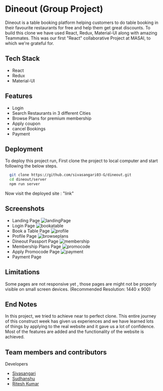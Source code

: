 # Dineout (Group Project)

Dineout is a table booking platform helping customers to do table booking in their favourite restaurants for free and help them get great discounts. To build this clone we have used React, Redux, Material-UI along with amazing Teammates. This was our first "React" collaborative Project at MASAI, to which we're grateful for.

## Tech Stack

   - React
   - Redux
   - Material-UI

  
## Features

- Login
- Search Restaurants in 3 different Cities
- Browse Plans for premium membership
- Apply coupon
- cancel Bookings
- Payment

  
## Deployment

To deploy this project run, First clone the project to local computer and start following the below steps.

```bash
  git clone https://github.com/sivasangari03-G/dineout.git
  cd dineout/server
  npm run server
```
Now visit the deployed site : "link"
  
## Screenshots
- Landing Page
![landingPage](https://user-images.githubusercontent.com/77038735/157514710-b1f37e83-0f06-4bb1-9e70-5d9dbdf87a34.PNG)
- Login Page
![bookatable](https://user-images.githubusercontent.com/77038735/157520231-5dfb6139-5a9e-482f-8984-9e6711b89a5a.jpg)
- Book a Table Page
![profile](https://user-images.githubusercontent.com/77038735/157521871-0c1647d7-b4de-4101-af14-11b35152ac7d.jpg)
- Profile Page
![browseplans](https://user-images.githubusercontent.com/77038735/157521125-5b5da73f-b69f-451a-8e2d-fae48b12f2fe.jpg)
- Dineout Passport Page
![membership](https://user-images.githubusercontent.com/77038735/157520970-3944bbb0-575c-4d8d-82b8-480eda20337c.jpg)
- Membership Plans Page
![promocode](https://user-images.githubusercontent.com/77038735/157520589-990bf8f5-b3af-46a8-b813-eb941ec264f6.jpg)
- Apply Promocode Page
![payment](https://user-images.githubusercontent.com/77038735/157520492-e36f2934-9139-49c8-a5ba-f512c865b3e4.jpg)
- Payment Page
## Limitations

Some pages are not responsive yet , those pages are might not be properly visible on small screen devices. (Recommended Resolution: 1440 x 900)

## End Notes

In this project, we tried to achieve near to perfect clone. This entire journey of this construct week has given us experiences and we have learned lots of things by applying to the real website and it gave us a lot of confidence. Most of the features are added and the functionality of the website is achieved.


  
## Team members and contributors

Developers
- [Sivasangari](https://github.com/sivasangari03-G)
- [Sudhanshu](https://github.com/sudhanshu2710)
- [Ritesh Kumar](https://github.com/riteshsingla36)




  

